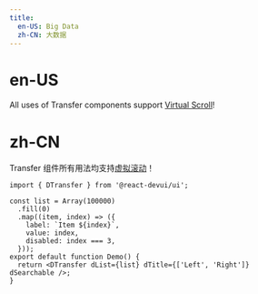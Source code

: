 ```yaml
---
title:
  en-US: Big Data
  zh-CN: 大数据
---
```


# en-US

All uses of Transfer components support [Virtual Scroll](/components/VirtualScroll)!

# zh-CN

Transfer 组件所有用法均支持[虚拟滚动](/components/VirtualScroll)！

```tsx
import { DTransfer } from '@react-devui/ui';

const list = Array(100000)
  .fill(0)
  .map((item, index) => ({
    label: `Item ${index}`,
    value: index,
    disabled: index === 3,
  }));
export default function Demo() {
  return <DTransfer dList={list} dTitle={['Left', 'Right']} dSearchable />;
}
```
